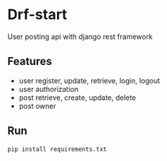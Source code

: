 # Drf-start
User posting api with django rest framework


## Features
- user register, update, retrieve, login, logout
- user authorization
- post retrieve, create, update, delete
- post owner

## Run
```
pip install requirements.txt
```
